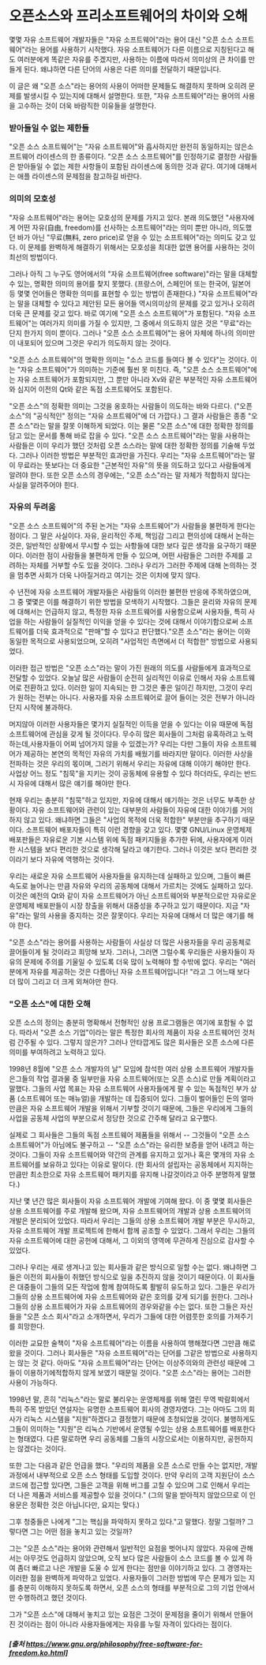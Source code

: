 오픈소스와 프리소프트웨어의 차이와 오해
==============================
몇몇 자유 소프트웨어 개발자들은 "자유 소프트웨어"라는 용어 대신 "오픈 소스 소프트웨어"라는 용어를 사용하기 시작했다.  자유 소프트웨어가 다른 이름으로 지칭된다고 해도 여러분에게 똑같은 자유를 주겠지만, 사용하는 이름에 따라서 의미상의 큰 차이를 만들게 된다. 왜냐하면 다른 단어의 사용은 다른 의미를 전달하기 때문입니다.

이 글은 왜 "오픈 소스"라는 용어의 사용이 어떠한 문제들도 해결하지 못하며 오히려 문제를 발생시킬 수 있는지에 대해서 설명한다. 또한, "자유 소프트웨어"라는 용어의 사용을 고수하는 것이 더욱 바람직한 이유들을 설명한다.

### 받아들일 수 없는 제한들

"오픈 소스 소프트웨어"는 "자유 소프트웨어"와 흡사하지만 완전히 동일하지는 않은소프트웨어 라이센스의 한 종류이다. "오픈 소스 소프트웨어"를 인정하기로 결정한 사람들은 받아들일 수 없는 제한 사항들이 포함된 라이센스에 동의한 것과 같다. 여기에 대해서는 애플 라이센스의 문제점을 참고하길 바란다.

### 의미의 모호성

"자유 소프트웨어"라는 용어는 모호성의 문제를 가지고 있다.  본래 의도했던 "사용자에게 어떤 자유(自由, freedom)를 선사하는 소프트웨어"라는 의미 뿐만 아니라, 의도했던 바가 아닌 "무료(無料, zero price)로 얻을 수 있는 소프트웨어"라는 의미도 갖고 있다. 이 문제를 완벽하게 해결하기 위해서는 모호성을 최대한 없앤 용어를 사용하는 것이 최선의 방법이다.

그러나 아직 그 누구도 영어에서의 "자유 소프트웨어(free software)"라는 말을 대체할 수 있는, 명확한 의미의 용어를 찾지 못했다. (프랑스어, 스페인어 또는 한국어, 일본어 등 몇몇 언어들은 명확한 의미를 표현할 수 있는 방법이 존재한다.) "자유 소프트웨어"라는 말을 대체할 수 있다고 제안된 모든 용어들 역시의미상의 문제를 갖고 있거나 오히려 더욱 큰 문제를 갖고 있다. 바로 여기에 "오픈 소스 소프트웨어"가 포함된다. "자유 소프트웨어"는 여러가지 의미를 가질 수 있지만, 그 중에서 의도하지 않은 것은 "무료"라는 단지 한가지 의미 뿐이다. 그러나 "오픈 소스 소프트웨어"는 용어 자체에 하나의 의미만이 내포되어 있으며 그것은 우리가 의도하지 않는 것이다.

"오픈 소스 소프트웨어"의 명확한 의미는 "소스 코드를 들여다 볼 수 있다"는 것이다. 이는 "자유 소프트웨어"가 의미하는 기준에 훨씬 못 미친다. 즉, "오픈 소스 소프트웨어"에는 자유 소프트웨어가 포함되지만, 그 뿐만 아니라 Xv와 같은 부분적인 자유 소프트웨어와 심지어 이전의 Qt와 같은 독점 소프트웨어도 포함된다.

"오픈 소스"의 정확한 의미는 그것을 옹호하는 사람들이 의도하는 바와 다르다. ("오픈소스"의 "공식적인" 정의는 "자유 소프트웨어"에 더 가깝다.) 그 결과 사람들은 종종 "오픈 소스"라는 말을 잘못 이해하게 되었다. 이는 물론 "오픈 소스"에 대한 정확한 정의를 담고 있는 문서를 통해 바로 잡을 수 있다. "오픈 소스 소프트웨어"라는 말을 사용하는 사람들은 이미 우리가 했던 것처럼 오픈 소스라는 말에 대한 정확한 정의를 기술해 두었다. 그러나 이러한 방법은 부분적인 효과만을 가진다. 우리는 "자유 소프트웨어"라는 말이 무료라는 뜻보다는 더 중요한 "근본적인 자유"의 뜻을 의도하고 있다고 사람들에게 알려야 한다. 또한 오픈 소스의 경우에는, "오픈 소스"라는 말 자체가 적합하지 않다는 사실을 알려주어야 힌다.

### 자유의 두려움

"오픈 소스 소프트웨어"의 주된 논거는 "자유 소프트웨어"가 사람들을 불편하게 한다는 점이다. 그 말은 사실이다. 자유, 윤리적인 주제, 책임감 그리고 편의성에 대해서 논하는 것은, 일반적인 상황에서 무시할 수 있는 사항들에 대한 보다 깊은 생각을 요구하기 때문이다. 이러한 점이 사람들을 불편하게 만들 수 있으며, 어떤 사람들은 그러한 주제를 고려하는 자체를 거부할 수도 있을 것이다. 그러나 우리가 그러한 주제에 대해 논의하는 것을 멈추면 사회가 더욱 나아질거라고 여기는 것은 이치에 맞지 않다.

수 년전에 자유 소프트웨어 개발자들은 사람들의 이러한 불편한 반응에 주목하였으며, 그 중 몇몇은 이를 해결하기 위한 방법을 모색하기 시작했다. 그들은 윤리와 자유의 문제에 대해서는 언급하지 않고, 특정한 자유 소프트웨어를 사용함으로써 사용자들, 특히 사업을 하는 사람들이 실질적인 이익을 얻을 수 있다는 것에 대해서 이야기함으로써 소프트웨어를 더욱 효과적으로 "판매"할 수 있다고 판단했다."오픈 소스"라는 용어는 이와 동일한 목적으로 사용되었으며, 오히려 "사업적인 측면에서 더 적합한" 방법으로 사용되었다.

이러한 접근 방법은 "오픈 소스"라는 말이 가진 원래의 의도를 사람들에게 효과적으로 전달할 수 있었다. 오늘날 많은 사람들이 순전히 실리적인 이유로 인해서 자유 소프트웨어로 전환하고 있다. 이러한 일이 지속되는 한 그것은 좋은 일이긴 하지만, 그것이 우리가 원하는 전부는 아니다. 사용자를 자유 소프트웨어로 끌어 들이는 것은 전부가 아니라 단지 시작에 불과하다.

머지않아 이러한 사용자들은 몇가지 실질적인 이득을 얻을 수 있다는 이유 때문에 독점 소프트웨어에 관심을 갖게 될 것이다다. 무수히 많은 회사들이 그처럼 유혹하려고 노력하는데,사용자들이 어찌 넘어가지 않을 수 있겠는가? 우리는 다만 그들이 자유 소프트웨어가 제공하는 본연의 목적인 자유의 가치를 배웠기를 바라지만 말이다. 이러한 사상을 전파하는 것은 우리의 몫이며, 그러기 위해서 우리는 자유에 대해 이야기 해야만 한다. 사업상 어느 정도 "침묵"을 지키는 것이 공동체에 유용할 수 있다 하더라도, 우리는 반드시 자유에 대해서 많은 얘기를 해야만 한다.

현재 우리는 충분히 "침묵"하고 있지만, 자유에 대해서 얘기하는 것은 너무도 부족한 상황이다. 자유 소프트웨어와 관련이 있는 대부분의 사람들이 자유에 대한 이야기를 거의 하지 않고 있다. 왜냐하면 그들은 "사업의 목적에 더욱 적합한" 부분만을 추구하기 때문이다. 소프트웨어 배포자들이 특히 이런 경향을 갖고 있다. 몇몇 GNU/Linux 운영체제 배포판들은 자유로운 기본 시스템 위에 독점 패키지들을 추가한 뒤에, 사용자에게 이러한 시스템을 보다 편리한 것으로 생각해 달라고 얘기한다. 그러나 이것은 보다 편리한 것이라기 보다 자유에 역행하는 것이다.

우리는 새로운 자유 소프트웨어 사용자들을 유지하는데 실패하고 있으며, 그들이 빠른 속도로 늘어나는 만큼 자유와 우리의 공동체에 대해서 가르치는 것에도 실패하고 있다. 이것은 예전의 Qt와 같이 자유 소프트웨어가 아닌 소프트웨어와 부분적으로만 자유로운 운영체제 배포판들이 시장 창출을 위해서 대중성을 추구하고 있기 때문이다. 지금 "자유"라는 말의 사용을 중지하는 것은 잘못이다. 우리는 자유에 대해서 더 많은 얘기를 해야 한다.

"오픈 소스"라는 용어를 사용하는 사람들이 사실상 더 많은 사용자들을 우리 공동체로 끌어들이게 될 것이라고 희망해 보자. 그러나, 그러면 그럴수록 우리들은 사용자들이 자유의 문제에 주의를 기울일 수 있도록 더욱 많이 노력해야 할 수밖에 없다. 우리는 "여러분에게 자유를 제공하는 것은 다름아닌 자유 소프트웨어입니다! "라고 그 어느때 보다 더 많이 그리고 더 크게 외쳐야만 한다.

### "오픈 소스"에 대한 오해

오픈 소스의 정의는 충분히 명확해서 전형적인 상용 프로그램들은 여기에 포함될 수 없다. 따라서 "오픈 소스 기업"이라는 말은 특정한 회사의 제품이 자유 소프트웨어인 것처럼 간주될 수 있다. 그렇지 않은가? 그러나 안타깝게도 많은 회사들은 오픈 소스에 다른 의미를 부여하려고 노력하고 있다.

1998년 8월에 "오픈 소스 개발자의 날" 모임에 참석한 여러 상용 소프트웨어 개발자들은그들의 작업 결과물 중 일부만을 자유 소프트웨어(또는 오픈 소스)로 만들 계획이라고 말했다. 그들의 사업 목표는 자유 소프트웨어 사용자들에게 팔 수 있는 독점적인 부가 상품 (소프트웨어 또는 매뉴얼)을 개발하는 데 집중되어 있다. 그들이 벌어들인 돈의 얼마만큼은 자유 소프트웨어 개발을 위해서 기부할 것이기 때문에, 그들은 우리에게 그들의 사업을 공동체 사업의 부분으로서 정당한 것으로 간주해 달라고 요구했다.

실제로 그 회사들은 그들의 독점 소프트웨어 제품들을 위해서 -- 그것들이 "오픈 소스 소프트웨어"가 아님에도 불구하고 -- "오픈 소스"라는 유리한 보증을 얻어 내려고 하는 것이다. 그들이 자유 소프트웨어와 약간의 관계를 유지하고 있거나 혹은 몇개의 자유 소프트웨어를 보유하고 있다는 이유로 말이다. (한 회사의 설립자는 공동체에서 지지하는 만큼만 최소한으로 자유 소프트웨어 패키지를 유지해 나갈것이라고 아주 분명하게 말했다.)

지난 몇 년간 많은 회사들이 자유 소프트웨어 개발에 기여해 왔다. 이 중 몇몇 회사들은 상용 소프트웨어를 주로 개발해 왔으며, 자유 소프트웨어의 개발과 상용 소프트웨어의 개발은 분리되어 있었다. 따라서 우리는 그들의 상용 소프트웨어 개발 부분은 무시하고, 자유 소프트웨어 개발 프로젝트에 한해서 함께 공조할 수 있었다. 그래서 우리는 그들의 자유 소프트웨어에 대한 공헌에 대해서, 그 이외의 영역에 무관하게 진심으로 감사할 수 있었다.

그러나 우리는 새로 생겨나고 있는 회사들과 같은 방식으로 일할 수는 없다. 왜냐하면 그들은 이전의 회사들이 취했던 방식으로 일을 추진하지 않을 것이기 때문이다. 이 회사들은 대중들이 그들의 모든 작업에 함께 참여하도록 활발히 유도하고 있다. 그들은 우리가 그들의 상용 소프트웨어에 자유 소프트웨어와 같은 호의를 갖게 되기를 원한다. 그러나 그들의 상용 소프트웨어가 자유 소프트웨어의 경우와같을 수는 없다. 또한 그들은 자신들을 "오픈 소스 회사"라고 소개하면서, 우리가 그들에 대한 어렴풋한 호의를 가져주기를 희망한다.

이러한 교묘한 술책이 "자유 소프트웨어"라는 이름을 사용하여 행해졌다면 그만큼 해로왔을 것이다. 그러나 회사들은 "자유 소프트웨어"라는 단어를 그같은 방법으로 사용하지는 않는 것 같다. 아마도 "자유 소프트웨어"라는 단어는 이상주의와의 관련성 때문에 그들이 이용하기에적합하지 않게 보였기 때문일 것이다. "오픈 소스"라는 용어는 그러한 사용이 가능하다.

1998년 말, 흔히 "리눅스"라는 말로 불리우는 운영체제를 위해 열린 무역 박람회에서 특히 주목 받았던 연설자는 유명한 소프트웨어 회사의 경영자였다. 그는 아마도 그의 회사가 리눅스 시스템을 "지원"하겠다고 결정했기 때문에 초청되었을 것이다. 불행하게도 그들이 의미하는 "지원"은 리눅스 기반에서 운영될 수있는 상용 소프트웨어를 배포한다는 형태였다. 다른 말로하면 우리 공동체를 그들의 시장으로서는 이용하지만, 공헌하지는 않겠다는 것이다.

또한 그는 다음과 같은 언급을 했다. "우리의 제품을 오픈 소스로 만들 수는 없지만, 개발 과정에서 내부적으로 오픈 소스 형태를 도입할 것이다. 만약 우리의 고객 지원단이 소스 코드에 접근할 있다면, 그들은 고객을 위해 버그를 고칠 수 있으며 그로 인해서 우리는 더 나은 제품과 서비스를 제공할수 있을 것이다." (그의 말을 받아적지 않았으므로 이 인용문은 정확한 것은 아닙니다만, 요지는 맞다.)

그후 청중들은 나에게 "그는 핵심을 파악하지 못하고 있다."고 말했다. 정말 그럴까? 그렇다면 그는 어떤 점을 놓치고 있는 것일까?

그는 "오픈 소스"라는 용어와 관련해서 일반적인 요점을 벗어나지 않았다. 자유에 관해서는 아무것도 언급하지 않았으며, 오직 보다 많은 사람들이 소스 코드를 볼 수 있게 하여 좀더 빠르고 나은 개발을 도울 수 있게 한다는 점만을 이야기하고 있다. 그 경영자는 이러한 점을 완벽하게 파악하고 있었다. 사용자들이 그러한 방법에 무슨 문제가 있는 지를 충분히 이해하지 못하도록 하면서, 오픈 소스의 형태를 부분적으로 그의 기업 안에서만 수행하려고 했던 것이다.

그가 "오픈 소스"에 대해서 놓치고 있는 요점은 그것이 문제점을 줄이기 위해서 만들어 진 것이라는 점이 아니라 사용자들에게는 자유를 누릴 자격이 있다라는 점이다.

##### [출처 https://www.gnu.org/philosophy/free-software-for-freedom.ko.html]
